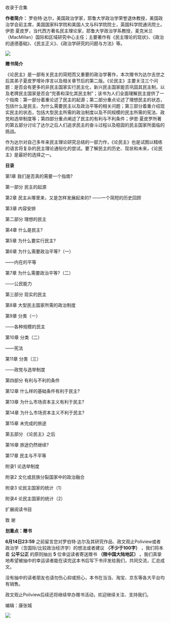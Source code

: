 

收录于合集

  

**作者简介：**
罗伯特·达尔，美国政治学家，耶鲁大学政治学荣誉退休教授，美国政治学会前主席，美国国家科学院和美国人文与科学院院士，英国科学院通讯院士。伊恩·夏皮罗，当代西方著名民主理论家，耶鲁大学政治学系教授，麦克米兰（MacMillan）国际和区域研究中心主任；主要著作有《民主理论的现状》、《政治的道德基础》、《民主正义》、《政治学研究的问题与方法》等。

  

  
  

  

![](/images/291/2.jpeg)  

 **赠书简介**

  

《论民主》是一部有关民主的简短而又重要的政治学著作，本次赠书为达尔去世之后其弟子夏皮罗增补序言以及相关章节后的第二版。《论民主》主要关注三个问题：是否会有更多的非民主国家实行民主化，新兴民主国家能否巩固其民主制，以及老牌民主国家是否会“完善和深化其民主制”；该书为人们全面理解民主提供了一个指南：第一部分着重论述了民主的起源；第二部分重点论述了理想民主的状态，包括什么是民主、为什么需要民主以及政治平等的相关问题；第三部分着重介绍现实民主的状态，包括大型民主所需的政治制度以及不同规模的民主所需的宪法、政党和选举制度等；第四部分重点阐述了民主的有利与不利条件；伊恩·夏皮罗所著的第五部分讨论了达尔之后人们追求民主的奋斗过程以及稳固的民主国家所面临的挑战。

  

作为达尔对自己多年来民主理论研究总结的一部力作，《论民主》也是试图以精练的语言将复杂的民主理论通俗化的尝试。要了解民主的历史、现状和未来，《论民主》是最好的选择之一。

  

  

 **目录**

  

第1章 我们是否真的需要一个指南?

  

第一部分 民主的起源

  

第2章 民主从哪里来，又是怎样发展起来的? ——一个简短的历史回顾

  

第3章 内容安排

  

第二部分 理想的民主

  

第4章 什么是民主?

  

第5章 为什么要实行民主?

  

第6章 为什么需要政治平等?（一）

——内在的平等

  

第7章 为什么需要政治平等?（二）

——公民能力

  

第三部分 现实的民主

  

第8章 大型民主国家所需的政治制度

  

第9章 分类（一）

——各种规模的民主

  

第10章 分类（二）

——宪法

  

第11章 分类（三）

——政党与选举制度

  

第四部分 有利与不利的条件

  

第12章 什么样的基础条件有利于民主?

  

第13章 为什么市场资本主义有利于民主?

  

第14章 为什么市场资本主义不利于民主?

  

第15章 未完成的旅途

  

第五部分 《论民主》之后

  

第16章 旅途仍然继续?

  

第17章 民主与不平等

  

附录1 论选举制度

  

附录2 文化或民族分裂国家中的政治融合

  

附录3 论民主国家的统计（1）

  

附录4 论民主国家的统计（2）

  

扩展阅读书目

  

致 谢

  

  

 **划重点：赠书**

  

 **6月14日23:59** 之前留言您对罗伯特·达尔及其研究作品、政文观止Poliview或者政治学（含国际/比较政治经济学）的想法或者建议
**（不少于100字）** ，我们将本着 **公平公正** 的原则抽出 **5** 位幸运读者寄送赠书 **（限中国大陆地区）**
。我们真挚地希望被抽中的幸运读者能在读完这本书后写下书评发给我们，共同交流，汇总成文。

  

没有抽中的读者朋友也请勿伤心抑或担心，本书在当当、淘宝、京东等各大平台均有销售。

  

政文观止Poliview后续还将继续举办赠书活动，欢迎继续关注、支持我们。

  

编辑：康张城

  

![](/images/291/3.jpeg)

  

